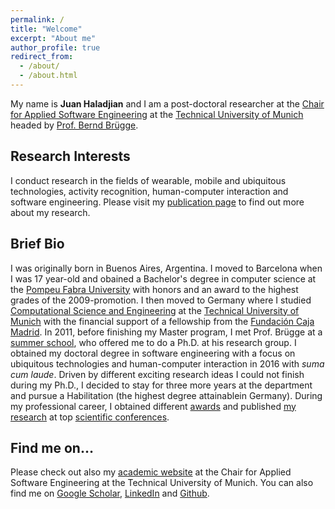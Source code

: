 ```yaml
---
permalink: /
title: "Welcome"
excerpt: "About me"
author_profile: true
redirect_from: 
  - /about/
  - /about.html
---
```


My name is **Juan Haladjian** and I am a post-doctoral researcher at the [Chair for Applied Software Engineering](https://ase.in.tum.de/lehrstuhl_1/) at the [Technical University of Munich](http://www.tum.de/) headed by [Prof. Bernd Brügge](https://ase.in.tum.de/lehrstuhl_1/people/52-professor).

## Research Interests
I conduct research in the fields of wearable, mobile and ubiquitous technologies, activity recognition, human-computer interaction and software engineering. Please visit my [publication page](/publications) to find out more about my research. 

## Brief Bio
I was originally born in Buenos Aires, Argentina. I moved to Barcelona when I was 17 year-old and obained a Bachelor's degree in computer science at the [Pompeu Fabra University](www.upf.edu) with honors and an award to the highest grades of the 2009-promotion. I then moved to Germany where I studied [Computational Science and Engineering](https://www.in.tum.de/fuer-studierende/master-studiengaenge/computational-science-and-engineering/) at the [Technical University of Munich](http://www.tum.de/) with the financial support of a fellowship from the [Fundación Caja Madrid](https://www.fundacionmontemadrid.es/). In 2011, before finishing my Master program, I met Prof. Brügge at a [summer school](https://www.ferienakademie.de/en/home-2/), who offered me to do a Ph.D. at his research group. I obtained my doctoral degree in software engineering with a focus on ubiquitous technologies and human-computer interaction in 2016 with *suma cum laude*. Driven by different exciting research ideas I could not finish during my Ph.D., I decided to stay for three more years at the department and pursue a Habilitation (the highest degree attainablein Germany). During my professional career, I obtained different [awards](/cv) and published [my research](/publications) at top [scientific conferences](/talks).

## Find me on…
Please check out also my [academic website](https://ase.in.tum.de/lehrstuhl_1/index.php/people/393-juan-haladjian) at the Chair for Applied Software Engineering at the Technical University of Munich. You can also find me on [Google Scholar](https://scholar.google.de/citations?user=JHgSzRoAAAAJ&hl=en), [LinkedIn](https://www.linkedin.com/in/juan-haladjian-b3a45141/) and [Github](https://github.com/avenix).

